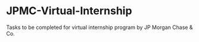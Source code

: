 # JPMC-Virtual-Internship
Tasks to be completed for virtual internship program by JP Morgan Chase &amp; Co.
